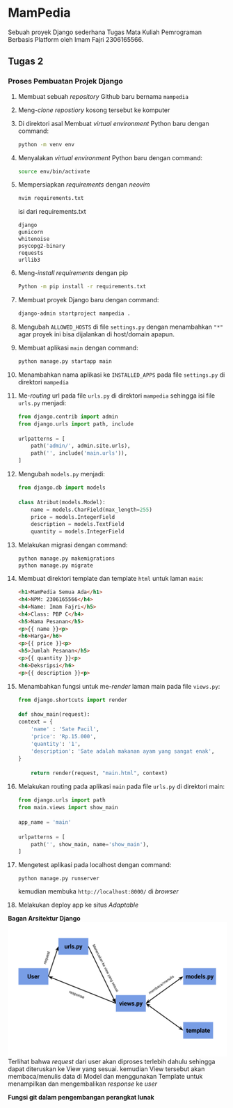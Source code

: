 ﻿# MamPedia

Sebuah proyek Django sederhana Tugas Mata Kuliah Pemrograman Berbasis Platform oleh Imam Fajri 2306165566.

## Tugas 2

### Proses Pembuatan Projek Django
1. Membuat sebuah _repository_ Github baru bernama ```mampedia```
2. Meng-_clone repostiory_ kosong tersebut ke komputer
3. Di direktori asal Membuat _virtual environment_ Python baru dengan command:

    ```bash
    python -m venv env
    ```
4. Menyalakan _virtual environment_ Python baru dengan command:
    ```bash
    source env/bin/activate
    ```
5. Mempersiapkan _requirements_ dengan _neovim_
    ```bash
    nvim requirements.txt
    ```
    isi dari requirements.txt
    ```
    django
    gunicorn
    whitenoise
    psycopg2-binary
    requests
    urllib3
    ```
6. Meng-_install requirements_ dengan pip
    ```bash
    Python -m pip install -r requirements.txt
    ```
7. Membuat proyek Django baru dengan command:
    ```bash
    django-admin startproject mampedia .
    ```
8. Mengubah ```ALLOWED_HOSTS``` di file ```settings.py``` dengan menambahkan ```"*"``` agar proyek ini bisa dijalankan di host/domain apapun.

9. Membuat aplikasi ```main``` dengan command:
    ```bash
    python manage.py startapp main
    ```
10. Menambahkan nama aplikasi ke ```INSTALLED_APPS``` pada file ```settings.py``` di direktori ```mampedia```

11. Me-_routing_ url pada file ```urls.py``` di direktori ```mampedia``` sehingga isi file ```urls.py``` menjadi:
    ```python
    from django.contrib import admin
    from django.urls import path, include

    urlpatterns = [
        path('admin/', admin.site.urls),
        path('', include('main.urls')),
    ]
    ```
12. Mengubah ```models.py``` menjadi:
    ```python
    from django.db import models

    class Atribut(models.Model):
        name = models.CharField(max_length=255)
        price = models.IntegerField
        description = models.TextField
        quantity = models.IntegerField
    ```
13. Melakukan migrasi dengan command:
    ```
    python manage.py makemigrations
    python manage.py migrate
    ```
14. Membuat direktori template dan template ```html``` untuk laman ```main```:

    ```html
    <h1>MamPedia Semua Ada</h1>
    <h4>NPM: 2306165566</h4>
    <h4>Name: Imam Fajri</h5>
    <h4>Class: PBP C</h4>
    <h5>Nama Pesanan</h5>
    <p>{{ name }}<p>
    <h6>Harga</h6>
    <p>{{ price }}<p>
    <h5>Jumlah Pesanan</h5>
    <p>{{ quantity }}<p>
    <h6>Deksripsi</h6>
    <p>{{ description }}<p>
    ```
15. Menambahkan fungsi untuk me-_render_ laman main pada file ```views.py```:
    ```python
    from django.shortcuts import render

    def show_main(request):
    context = {
        'name' : 'Sate Pacil',
        'price': 'Rp.15.000',
        'quantity': '1',
        'description': 'Sate adalah makanan ayam yang sangat enak',
    }

        return render(request, "main.html", context)
    ```

16. Melakukan routing pada aplikasi ```main``` pada file ```urls.py``` di direktori main:
    ```python
    from django.urls import path
    from main.views import show_main

    app_name = 'main'

    urlpatterns = [
        path('', show_main, name='show_main'),
    ]
    ```

17. Mengetest aplikasi pada localhost dengan command:
    ```
    python manage.py runserver
    ```
    kemudian membuka ```http://localhost:8000/``` di _browser_

18. Melakukan deploy app ke situs _Adaptable_

**Bagan Arsitektur Django**
![](static/images/MVT.png)
Terlihat bahwa _request_  dari user akan diproses terlebih dahulu sehingga dapat diteruskan ke View yang sesuai. kemudian View tersebut akan membaca/menulis data di Model dan menggunakan Template untuk menampilkan dan mengembalikan _response_ ke _user_

**Fungsi git dalam pengembangan perangkat lunak**
